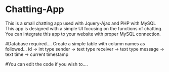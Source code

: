 # Chatting-App
This is a small chatting app used with Jquery-Ajax and PHP with MySQL
This app is designed with a simple UI focusing on the functions of chatting.
You can integrate this app to your website with proper MySQL connection.

#Database required....
Create a simple table with column names as followed...
id -> int type
sender -> text type
receiver -> text type
message -> text
time -> current timestamp

#You can edit the code if you wish to....

